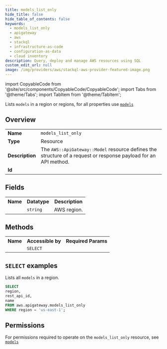 ```yaml
---
title: models_list_only
hide_title: false
hide_table_of_contents: false
keywords:
  - models_list_only
  - apigateway
  - aws
  - stackql
  - infrastructure-as-code
  - configuration-as-data
  - cloud inventory
description: Query, deploy and manage AWS resources using SQL
custom_edit_url: null
image: /img/providers/aws/stackql-aws-provider-featured-image.png
---
```


import CopyableCode from '@site/src/components/CopyableCode/CopyableCode';
import Tabs from '@theme/Tabs';
import TabItem from '@theme/TabItem';

Lists <code>models</code> in a region or regions, for all properties use <a href="/providers/aws/serviceName/models/"><code>models</code></a>

## Overview
<table><tbody>
<tr><td><b>Name</b></td><td><code>models_list_only</code></td></tr>
<tr><td><b>Type</b></td><td>Resource</td></tr>
<tr><td><b>Description</b></td><td>The <code>AWS::ApiGateway::Model</code> resource defines the structure of a request or response payload for an API method.</td></tr>
<tr><td><b>Id</b></td><td><CopyableCode code="aws.apigateway.models_list_only" /></td></tr>
</tbody></table>

## Fields
<table><tbody><tr><th>Name</th><th>Datatype</th><th>Description</th></tr><tr><td><CopyableCode code="region" /></td><td><code>string</code></td><td>AWS region.</td></tr>
</tbody></table>

## Methods

<table><tbody>
  <tr>
    <th>Name</th>
    <th>Accessible by</th>
    <th>Required Params</th>
  </tr>
  <tr>
    <td><CopyableCode code="list_resources" /></td>
    <td><code>SELECT</code></td>
    <td><CopyableCode code="region" /></td>
  </tr>
</tbody></table>

## `SELECT` examples
Lists all <code>models</code> in a region.
```sql
SELECT
region,
rest_api_id,
name
FROM aws.apigateway.models_list_only
WHERE region = 'us-east-1';
```


## Permissions

For permissions required to operate on the <code>models_list_only</code> resource, see <a href="/providers/aws/apigateway/models/#permissions"><code>models</code></a>


